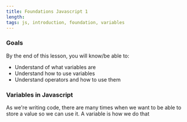```yaml
---
title: Foundations Javascript 1
length:
tags: js, introduction, foundation, variables
---
```


### Goals

By the end of this lesson, you will know/be able to:

* Understand of what variables are
* Understand how to use variables
* Understand operators and how to use them

### Variables in Javascript

As we're writing code, there are many times when we want to be able to store a value so we can use it. A variable is how we do that


<!-- what is a variable -->
<!-- variable values -->
<!-- naming/declaring variables -->
<!-- const, not let -->
<!--  using a variable -->
<!--  numbers, operators -->
<!--  strings, string operators/concatination -->
<!-- introduction to arrays -->
<!-- what is a statement -->
<!-- accessing values in an array -->
<!-- 70 - 73 and chapter 2 in duckett js book -->
